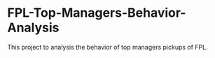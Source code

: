 # FPL-Top-Managers-Behavior-Analysis
This project to analysis the behavior of top managers pickups of FPL.
